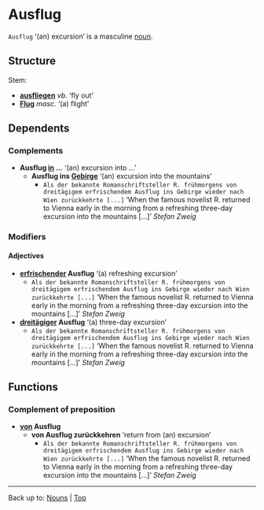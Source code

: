# Ausflug

`Ausflug` ‘(an) excursion’ is a masculine [noun](../../index.md).

## Structure

Stem:
- **[ausfliegen](../../../verbs/a/au/ausfliegen.md)** *vb.* ‘fly out’
- **[Flug](../../f/fl/Flug.md)** *masc.* ‘(a) flight’

## Dependents

### Complements

- **Ausflug [in](../../../prepositions/in.md) ...** ‘(an) excursion into ...’
  - **Ausflug ins [Gebirge](../../g/ge/Gebirge.md)** ‘(an) excursion into the mountains’
    - `Als der bekannte Romanschriftsteller R. frühmorgens von dreitägigem erfrischendem Ausflug ins Gebirge wieder nach Wien zurückkehrte [...]` ‘When the famous novelist R. returned to Vienna early in the morning from a refreshing three-day excursion into the mountains [...]’ *Stefan Zweig*

### Modifiers

#### Adjectives

- **[erfrischender](../../../adjectives/e/er/erfrischend.md) Ausflug** ‘(a) refreshing excursion’
  - `Als der bekannte Romanschriftsteller R. frühmorgens von dreitägigem erfrischendem Ausflug ins Gebirge wieder nach Wien zurückkehrte [...]` ‘When the famous novelist R. returned to Vienna early in the morning from a refreshing three-day excursion into the mountains [...]’ *Stefan Zweig*
- **[dreitägiger](../../../adjectives/d/dr/dreitaegig.md) Ausflug** ‘(a) three-day excursion’ 
  - `Als der bekannte Romanschriftsteller R. frühmorgens von dreitägigem erfrischendem Ausflug ins Gebirge wieder nach Wien zurückkehrte [...]` ‘When the famous novelist R. returned to Vienna early in the morning from a refreshing three-day excursion into the mountains [...]’ *Stefan Zweig*
  
## Functions

### Complement of preposition

- **[von](../../../prepositions/von.md) Ausflug**
  - **von Ausflug zurückkehren** ‘return from (an) excursion’
    - `Als der bekannte Romanschriftsteller R. frühmorgens von dreitägigem erfrischendem Ausflug ins Gebirge wieder nach Wien zurückkehrte [...]` ‘When the famous novelist R. returned to Vienna early in the morning from a refreshing three-day excursion into the mountains [...]’ *Stefan Zweig*

----

Back up to: [Nouns](../../index.md) | [Top](../../../index.md)
